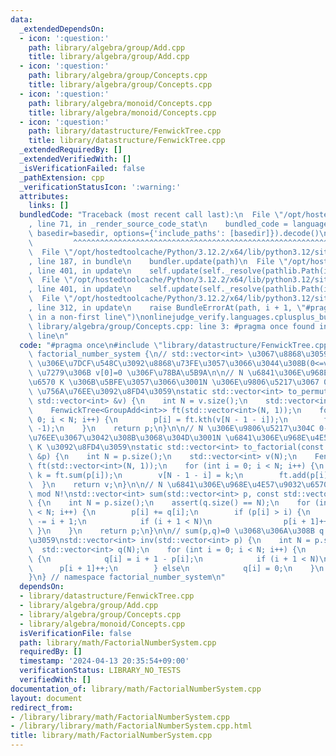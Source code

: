 ```yaml
---
data:
  _extendedDependsOn:
  - icon: ':question:'
    path: library/algebra/group/Add.cpp
    title: library/algebra/group/Add.cpp
  - icon: ':question:'
    path: library/algebra/group/Concepts.cpp
    title: library/algebra/group/Concepts.cpp
  - icon: ':question:'
    path: library/algebra/monoid/Concepts.cpp
    title: library/algebra/monoid/Concepts.cpp
  - icon: ':question:'
    path: library/datastructure/FenwickTree.cpp
    title: library/datastructure/FenwickTree.cpp
  _extendedRequiredBy: []
  _extendedVerifiedWith: []
  _isVerificationFailed: false
  _pathExtension: cpp
  _verificationStatusIcon: ':warning:'
  attributes:
    links: []
  bundledCode: "Traceback (most recent call last):\n  File \"/opt/hostedtoolcache/Python/3.12.2/x64/lib/python3.12/site-packages/onlinejudge_verify/documentation/build.py\"\
    , line 71, in _render_source_code_stat\n    bundled_code = language.bundle(stat.path,\
    \ basedir=basedir, options={'include_paths': [basedir]}).decode()\n          \
    \         ^^^^^^^^^^^^^^^^^^^^^^^^^^^^^^^^^^^^^^^^^^^^^^^^^^^^^^^^^^^^^^^^^^^^^^^^^^^^^^^^^\n\
    \  File \"/opt/hostedtoolcache/Python/3.12.2/x64/lib/python3.12/site-packages/onlinejudge_verify/languages/cplusplus.py\"\
    , line 187, in bundle\n    bundler.update(path)\n  File \"/opt/hostedtoolcache/Python/3.12.2/x64/lib/python3.12/site-packages/onlinejudge_verify/languages/cplusplus_bundle.py\"\
    , line 401, in update\n    self.update(self._resolve(pathlib.Path(included), included_from=path))\n\
    \  File \"/opt/hostedtoolcache/Python/3.12.2/x64/lib/python3.12/site-packages/onlinejudge_verify/languages/cplusplus_bundle.py\"\
    , line 401, in update\n    self.update(self._resolve(pathlib.Path(included), included_from=path))\n\
    \  File \"/opt/hostedtoolcache/Python/3.12.2/x64/lib/python3.12/site-packages/onlinejudge_verify/languages/cplusplus_bundle.py\"\
    , line 312, in update\n    raise BundleErrorAt(path, i + 1, \"#pragma once found\
    \ in a non-first line\")\nonlinejudge_verify.languages.cplusplus_bundle.BundleErrorAt:\
    \ library/algebra/group/Concepts.cpp: line 3: #pragma once found in a non-first\
    \ line\n"
  code: "#pragma once\n#include \"library/datastructure/FenwickTree.cpp\"\nnamespace\
    \ factorial_number_system {\n// std::vector<int> \u3067\u8868\u3059\n// v[i]*i!\
    \ \u306E\u7DCF\u548C\u3092\u8868\u73FE\u3057\u3066\u3044\u308B(0<=v[i]<=i)\n//\
    \ \u7279\u306B v[0]=0 \u306F\u78BA\u5B9A\n\n// N \u6841\u306E\u968E\u4E57\u9032\
    \u6570 K \u306B\u5BFE\u3057\u3066\u3001N \u306E\u9806\u5217\u3067 0-indexed K\
    \ \u756A\u76EE\u3092\u8FD4\u3059\nstatic std::vector<int> to_permutation(const\
    \ std::vector<int> &v) {\n    int N = v.size();\n    std::vector<int> p(N);\n\
    \    FenwickTree<GroupAdd<int>> ft(std::vector<int>(N, 1));\n    for (int i =\
    \ 0; i < N; i++) {\n        p[i] = ft.kth(v[N - 1 - i]);\n        ft.add(p[i],\
    \ -1);\n    }\n    return p;\n}\n\n// N \u306E\u9806\u5217\u304C 0-indexed K \u756A\
    \u76EE\u3067\u3042\u308B\u3068\u304D\u3001N \u6841\u306E\u968E\u4E57\u9032\u6570\
    \ K \u3092\u8FD4\u3059\nstatic std::vector<int> to_factorial(const std::vector<int>\
    \ &p) {\n    int N = p.size();\n    std::vector<int> v(N);\n    FenwickTree<GroupAdd<int>>\
    \ ft(std::vector<int>(N, 1));\n    for (int i = 0; i < N; i++) {\n        int\
    \ k = ft.sum(p[i]);\n        v[N - 1 - i] = k;\n        ft.add(p[i], -1);\n  \
    \  }\n    return v;\n}\n\n// N \u6841\u306E\u968E\u4E57\u9032\u6570\u306E\u548C\
    \ mod N!\nstd::vector<int> sum(std::vector<int> p, const std::vector<int> &q)\
    \ {\n    int N = p.size();\n    assert(q.size() == N);\n    for (int i = 0; i\
    \ < N; i++) {\n        p[i] += q[i];\n        if (p[i] > i) {\n            p[i]\
    \ -= i + 1;\n            if (i + 1 < N)\n                p[i + 1]++;\n       \
    \ }\n    }\n    return p;\n}\n\n// sum(p,q)=0 \u3068\u306A\u308B q \u3092\u8FD4\
    \u3059\nstd::vector<int> inv(std::vector<int> p) {\n    int N = p.size();\n  \
    \  std::vector<int> q(N);\n    for (int i = 0; i < N; i++) {\n        if (p[i])\
    \ {\n            q[i] = i + 1 - p[i];\n            if (i + 1 < N)\n          \
    \      p[i + 1]++;\n        } else\n            q[i] = 0;\n    }\n    return q;\n\
    }\n} // namespace factorial_number_system\n"
  dependsOn:
  - library/datastructure/FenwickTree.cpp
  - library/algebra/group/Add.cpp
  - library/algebra/group/Concepts.cpp
  - library/algebra/monoid/Concepts.cpp
  isVerificationFile: false
  path: library/math/FactorialNumberSystem.cpp
  requiredBy: []
  timestamp: '2024-04-13 20:35:54+09:00'
  verificationStatus: LIBRARY_NO_TESTS
  verifiedWith: []
documentation_of: library/math/FactorialNumberSystem.cpp
layout: document
redirect_from:
- /library/library/math/FactorialNumberSystem.cpp
- /library/library/math/FactorialNumberSystem.cpp.html
title: library/math/FactorialNumberSystem.cpp
---
```

